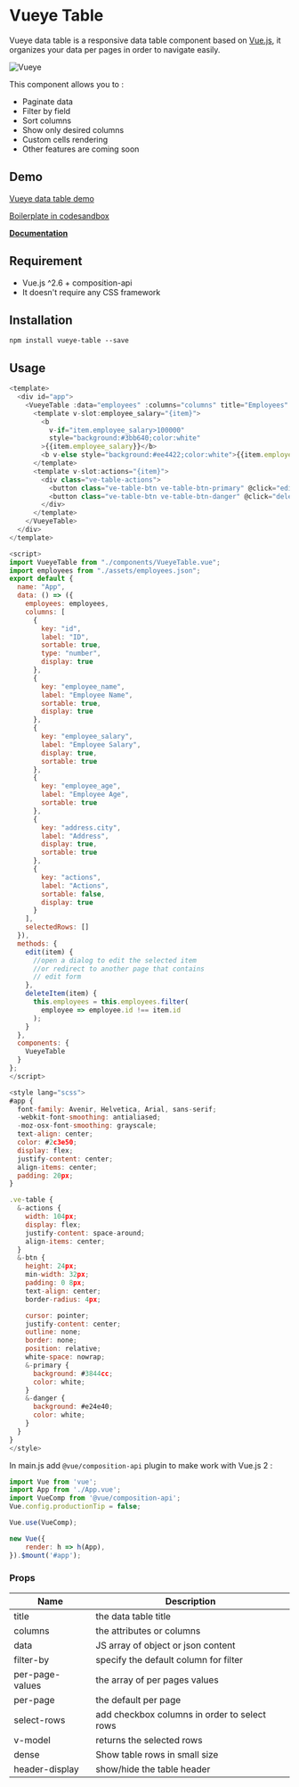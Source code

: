 # Vueye Table

Vueye data table is a responsive data table component based on [Vue.js](http://vuejs.org), it organizes
your data per pages in order to navigate easily.

![Vueye](https://raw.githubusercontent.com/boussadjra/vueye-table/master/src/assets/vueye.png)

This component allows you to :

-   Paginate data
-   Filter by field
-   Sort columns
-   Show only desired columns
-   Custom cells rendering
-   Other features are coming soon

## Demo

[Vueye data table demo](https://boussadjra.github.io/vueye-table/)

[Boilerplate in codesandbox](https://codesandbox.io/s/bold-star-s7hgw)

**[Documentation](http://vueye-table.surge.sh/)**

## Requirement

-   Vue.js ^2.6 + composition-api
-   It doesn't require any CSS framework

## Installation

```
npm install vueye-table --save
```

## Usage

```js
<template>
  <div id="app">
    <VueyeTable :data="employees" :columns="columns" title="Employees" filter-by="employee_salary">
      <template v-slot:employee_salary="{item}">
        <b
          v-if="item.employee_salary>100000"
          style="background:#3bb640;color:white"
        >{{item.employee_salary}}</b>
        <b v-else style="background:#ee4422;color:white">{{item.employee_salary}}</b>
      </template>
      <template v-slot:actions="{item}">
        <div class="ve-table-actions">
          <button class="ve-table-btn ve-table-btn-primary" @click="edit(item)">Edit</button>
          <button class="ve-table-btn ve-table-btn-danger" @click="deleteItem(item)">Delete</button>
        </div>
      </template>
    </VueyeTable>
  </div>
</template>

<script>
import VueyeTable from "./components/VueyeTable.vue";
import employees from "./assets/employees.json";
export default {
  name: "App",
  data: () => ({
    employees: employees,
    columns: [
      {
        key: "id",
        label: "ID",
        sortable: true,
        type: "number",
        display: true
      },
      {
        key: "employee_name",
        label: "Employee Name",
        sortable: true,
        display: true
      },
      {
        key: "employee_salary",
        label: "Employee Salary",
        display: true,
        sortable: true
      },
      {
        key: "employee_age",
        label: "Employee Age",
        sortable: true
      },
      {
        key: "address.city",
        label: "Address",
        display: true,
        sortable: true
      },
      {
        key: "actions",
        label: "Actions",
        sortable: false,
        display: true
      }
    ],
    selectedRows: []
  }),
  methods: {
    edit(item) {
      //open a dialog to edit the selected item
      //or redirect to another page that contains
      // edit form
    },
    deleteItem(item) {
      this.employees = this.employees.filter(
        employee => employee.id !== item.id
      );
    }
  },
  components: {
    VueyeTable
  }
};
</script>

<style lang="scss">
#app {
  font-family: Avenir, Helvetica, Arial, sans-serif;
  -webkit-font-smoothing: antialiased;
  -moz-osx-font-smoothing: grayscale;
  text-align: center;
  color: #2c3e50;
  display: flex;
  justify-content: center;
  align-items: center;
  padding: 20px;
}

.ve-table {
  &-actions {
    width: 104px;
    display: flex;
    justify-content: space-around;
    align-items: center;
  }
  &-btn {
    height: 24px;
    min-width: 32px;
    padding: 0 8px;
    text-align: center;
    border-radius: 4px;

    cursor: pointer;
    justify-content: center;
    outline: none;
    border: none;
    position: relative;
    white-space: nowrap;
    &-primary {
      background: #3844cc;
      color: white;
    }
    &-danger {
      background: #e24e40;
      color: white;
    }
  }
}
</style>


```

In main.js add `@vue/composition-api` plugin to make work with Vue.js 2 :

```js
import Vue from 'vue';
import App from './App.vue';
import VueComp from '@vue/composition-api';
Vue.config.productionTip = false;

Vue.use(VueComp);

new Vue({
	render: h => h(App),
}).$mount('#app');
```

### Props

| Name            | Description                                  |
| --------------- | -------------------------------------------- |
| title           | the data table title                         |
| columns         | the attributes or columns                    |
| data            | JS array of object or json content           |
| filter-by       | specify the default column for filter        |
| per-page-values | the array of per pages values                |
| per-page        | the default per page                         |
| select-rows     | add checkbox columns in order to select rows |
| v-model         | returns the selected rows                    |
| dense           | Show table rows in small size                |
| header-display   | show/hide the table header                   |
